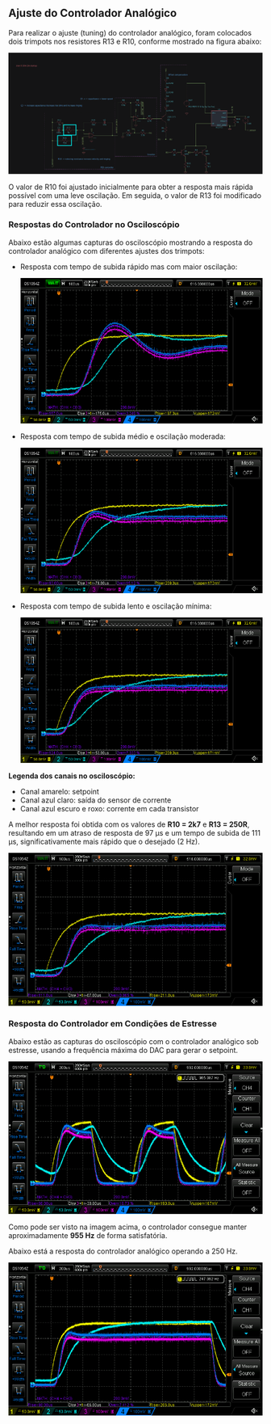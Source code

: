 ## Ajuste do Controlador Analógico

Para realizar o ajuste (tuning) do controlador analógico, foram colocados dois trimpots nos resistores R13 e R10, conforme mostrado na figura abaixo:

![Ajuste PID Analógico](./assets/analog-pid-tunning.png)

O valor de R10 foi ajustado inicialmente para obter a resposta mais rápida possível com uma leve oscilação. Em seguida, o valor de R13 foi modificado para reduzir essa oscilação.

### Respostas do Controlador no Osciloscópio

Abaixo estão algumas capturas do osciloscópio mostrando a resposta do controlador analógico com diferentes ajustes dos trimpots:

- Resposta com tempo de subida rápido mas com maior oscilação:
  
  ![Osciloscópio PID Rápido](./assets/scope/pid-tunning-fast-rise-time.png)

- Resposta com tempo de subida médio e oscilação moderada:
  
  ![Osciloscópio PID Médio](./assets/scope/pid-tunning-medium-rise-time.png)

- Resposta com tempo de subida lento e oscilação mínima:
  
  ![Osciloscópio PID Lento](./assets/scope/pid-tunning-slow-rise-time.png)

**Legenda dos canais no osciloscópio:**
- Canal amarelo: setpoint
- Canal azul claro: saída do sensor de corrente
- Canal azul escuro e roxo: corrente em cada transistor

A melhor resposta foi obtida com os valores de **R10 = 2k7** e **R13 = 250R**, resultando em um atraso de resposta de 97 µs e um tempo de subida de 111 µs, significativamente mais rápido que o desejado (2 Hz).

![Osciloscópio PID Otimizado](./assets/scope/pid-tunning-optimized-rise-time.png)

### Resposta do Controlador em Condições de Estresse

Abaixo estão as capturas do osciloscópio com o controlador analógico sob estresse, usando a frequência máxima do DAC para gerar o setpoint.

![Osciloscópio PID Frequência Máxima](./assets/scope/pid-maximum-frequency.png)

Como pode ser visto na imagem acima, o controlador consegue manter aproximadamente **955 Hz** de forma satisfatória.

Abaixo está a resposta do controlador analógico operando a 250 Hz.

![Osciloscópio PID 250Hz](./assets/scope/pid-1ms-frequency.png)
